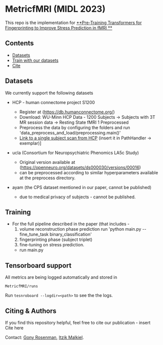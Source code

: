 # MetricfMRI (MIDL 2023)
This repo is the implementation for [**Pre-Training Transformers for Fingerprinting to Improve Stress Prediction in fMRI **](https://openreview.net/forum?id=W9qI8DwoUFF)



## Contents
- [Datasets](#datasets)
- [Train with our datasets](#training)
- [Cite](#cite)


## Datasets
We currently support the following datasets
* HCP - human connectome project S1200
  * Register at (https://db.humanconnectome.org/)
  * Download: WU-Minn HCP Data - 1200 Subjects -> Subjects with 3T MR session data -> Resting State fMRI 1 Preprocessed
  * Preprocess the data by configuring the folders and run 'data_preprocess_and_load/preprocessing.main()'
  * [Link to a single subject scan from HCP](https://drive.google.com/file/d/1zT9n1QL7GYTUAb8HOlqjEujzg40WAi6U/view?usp=share_link) (insert it in PathHandler -> exemplar)]
    
    
* ucla (Consortium for Neuropsychiatric Phenomics LA5c Study) 
  * Original version available at (https://openneuro.org/datasets/ds000030/versions/00016)
  * can be preprocessed according to similar hyperparameters available at the preprocess directory.

* ayam (the CPS dataset mentioned in our paper, cannot be published) 
  * due to medical privacy of subjects - cannot be published.

## Training
* For the full pipeline described in the paper (that includes -
  1. volume reconstruction phase prediction run 'python main.py --fine_tune_task binary_classification'
  2. fingerprinting phase (subject triplet)
  3. fine-tuning on stress prediction.
  - run main.py


## Tensorboard support
All metrics are being logged automatically and stored in
```
MetricfMRI/runs
```
Run `tesnroboard --logdir=<path>` to see the the logs.


## Citing & Authors
If you find this repository helpful, feel free to cite our publication -
insert Cite here

Contact: [Gony Rosenman](mailto:gonyrosenman@mail.tau.ac.il), [Itzik Malkiel](mailto:itzik.malkiel@microsoft.com).
